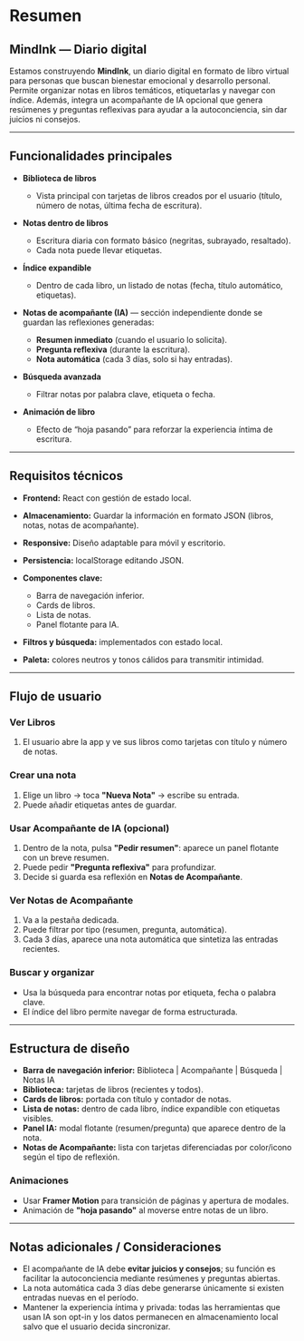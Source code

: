 # Resumen

## MindInk — Diario digital

Estamos construyendo **MindInk**, un diario digital en formato de libro virtual para personas que buscan bienestar emocional y desarrollo personal. Permite organizar notas en libros temáticos, etiquetarlas y navegar con índice. Además, integra un acompañante de IA opcional que genera resúmenes y preguntas reflexivas para ayudar a la autoconciencia, sin dar juicios ni consejos.

---

## Funcionalidades principales

* **Biblioteca de libros**

  * Vista principal con tarjetas de libros creados por el usuario (título, número de notas, última fecha de escritura).

* **Notas dentro de libros**

  * Escritura diaria con formato básico (negritas, subrayado, resaltado).
  * Cada nota puede llevar etiquetas.

* **Índice expandible**

  * Dentro de cada libro, un listado de notas (fecha, título automático, etiquetas).

* **Notas de acompañante (IA)** — sección independiente donde se guardan las reflexiones generadas:

  * **Resumen inmediato** (cuando el usuario lo solicita).
  * **Pregunta reflexiva** (durante la escritura).
  * **Nota automática** (cada 3 días, solo si hay entradas).

* **Búsqueda avanzada**

  * Filtrar notas por palabra clave, etiqueta o fecha.

* **Animación de libro**

  * Efecto de “hoja pasando” para reforzar la experiencia íntima de escritura.

---

## Requisitos técnicos

* **Frontend:** React con gestión de estado local.
* **Almacenamiento:** Guardar la información en formato JSON (libros, notas, notas de acompañante).
* **Responsive:** Diseño adaptable para móvil y escritorio.
* **Persistencia:** localStorage editando JSON.
* **Componentes clave:**

  * Barra de navegación inferior.
  * Cards de libros.
  * Lista de notas.
  * Panel flotante para IA.
* **Filtros y búsqueda:** implementados con estado local.
* **Paleta:** colores neutros y tonos cálidos para transmitir intimidad.

---

## Flujo de usuario

### Ver Libros

1. El usuario abre la app y ve sus libros como tarjetas con título y número de notas.

### Crear una nota

1. Elige un libro → toca **"Nueva Nota"** → escribe su entrada.
2. Puede añadir etiquetas antes de guardar.

### Usar Acompañante de IA (opcional)

1. Dentro de la nota, pulsa **"Pedir resumen"**: aparece un panel flotante con un breve resumen.
2. Puede pedir **"Pregunta reflexiva"** para profundizar.
3. Decide si guarda esa reflexión en **Notas de Acompañante**.

### Ver Notas de Acompañante

1. Va a la pestaña dedicada.
2. Puede filtrar por tipo (resumen, pregunta, automática).
3. Cada 3 días, aparece una nota automática que sintetiza las entradas recientes.

### Buscar y organizar

* Usa la búsqueda para encontrar notas por etiqueta, fecha o palabra clave.
* El índice del libro permite navegar de forma estructurada.

---

## Estructura de diseño

* **Barra de navegación inferior:** Biblioteca | Acompañante | Búsqueda | Notas IA
* **Biblioteca:** tarjetas de libros (recientes y todos).
* **Cards de libros:** portada con título y contador de notas.
* **Lista de notas:** dentro de cada libro, índice expandible con etiquetas visibles.
* **Panel IA:** modal flotante (resumen/pregunta) que aparece dentro de la nota.
* **Notas de Acompañante:** lista con tarjetas diferenciadas por color/icono según el tipo de reflexión.

### Animaciones

* Usar **Framer Motion** para transición de páginas y apertura de modales.
* Animación de **"hoja pasando"** al moverse entre notas de un libro.

---

## Notas adicionales / Consideraciones

* El acompañante de IA debe **evitar juicios y consejos**; su función es facilitar la autoconciencia mediante resúmenes y preguntas abiertas.
* La nota automática cada 3 días debe generarse únicamente si existen entradas nuevas en el período.
* Mantener la experiencia íntima y privada: todas las herramientas que usan IA son opt-in y los datos permanecen en almacenamiento local salvo que el usuario decida sincronizar.
